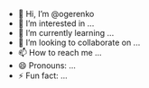 - 👋 Hi, I’m @ogerenko
- 👀 I’m interested in ...
- 🌱 I’m currently learning ...
- 💞️ I’m looking to collaborate on ...
- 📫 How to reach me ...
- 😄 Pronouns: ...
- ⚡ Fun fact: ...

<!---
ogerenko/ogerenko is a ✨ special ✨ repository because its `README.md` (this file) appears on your GitHub profile.
You can click the Preview link to take a look at your changes.
--->
